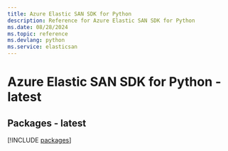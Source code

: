 ```yaml
---
title: Azure Elastic SAN SDK for Python
description: Reference for Azure Elastic SAN SDK for Python
ms.date: 08/28/2024
ms.topic: reference
ms.devlang: python
ms.service: elasticsan
---
```

# Azure Elastic SAN SDK for Python - latest
## Packages - latest
[!INCLUDE [packages](elastic-san-index.md)]